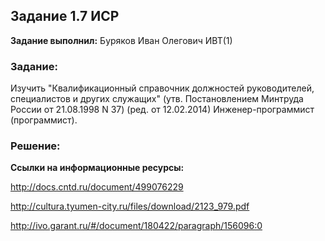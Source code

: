 ## Задание 1.7 ИСР

**Задание выполнил:** Буряков Иван Олегович ИВТ(1)

### Задание: 
Изучить "Квалификационный справочник должностей руководителей, специалистов и других служащих" (утв. Постановлением Минтруда России от 21.08.1998 N 37) (ред. от 12.02.2014) Инженер-программист (программист).

### Решение:

**Ссылки на информационные ресурсы:**

http://docs.cntd.ru/document/499076229

http://cultura.tyumen-city.ru/files/download/2123_979.pdf 

http://ivo.garant.ru/#/document/180422/paragraph/156096:0
